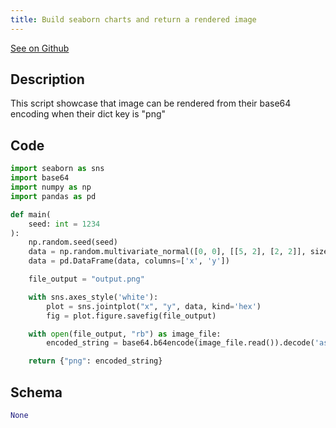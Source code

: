 ```yaml
---
title: Build seaborn charts and return a rendered image
---
```


[See on Github](https://github.com/windmill-labs/windmill/blob/main/starter/scripts/u/bot/return_chart_as_image.py)

## Description

This script showcase that image can be rendered from their base64 encoding when their dict key is "png"

## Code

```python
import seaborn as sns
import base64
import numpy as np
import pandas as pd

def main(
    seed: int = 1234
):
    np.random.seed(seed)
    data = np.random.multivariate_normal([0, 0], [[5, 2], [2, 2]], size=2000)
    data = pd.DataFrame(data, columns=['x', 'y'])

    file_output = "output.png"

    with sns.axes_style('white'):
        plot = sns.jointplot("x", "y", data, kind='hex')
        fig = plot.figure.savefig(file_output)

    with open(file_output, "rb") as image_file:
        encoded_string = base64.b64encode(image_file.read()).decode('ascii')

    return {"png": encoded_string}
```

## Schema

```python
None
```

